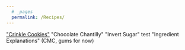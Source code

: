 ```yaml
---
  # _pages
  permalink: /Recipes/
---
```

["Crinkle Cookies"](/Recipes/chocolate-crinkle-cookies/)
"Chocolate Chantilly"
"Invert Sugar"
test
"Ingredient Explanations" (CMC, gums for now)
